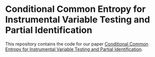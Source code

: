 Conditional Common Entropy for Instrumental Variable Testing and Partial Identification
============================
This repository contains the code for our paper [Conditional Common Entropy for Instrumental Variable Testing and Partial Identification](https://openreview.net/pdf?id=Wnni3cu39x).

